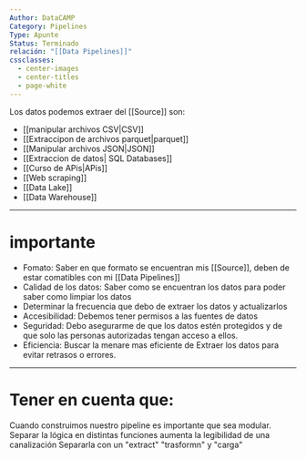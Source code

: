 ```yaml
---
Author: DataCAMP
Category: Pipelines
Type: Apunte
Status: Terminado
relación: "[[Data Pipelines]]"
cssclasses:
  - center-images
  - center-titles
  - page-white
---
```

Los datos podemos extraer del [[Source]] son:
- [[manipular archivos CSV|CSV]]
- [[Extraccipon de archivos parquet|parquet]]
- [[Manipular archivos JSON|JSON]]
- [[Extraccion de datos| SQL Databases]]
- [[Curso de APis|APis]]
- [[Web scraping]]
- [[Data Lake]]
- [[Data Warehouse]]

---
# importante

- Fomato: Saber en que formato se encuentran mis [[Source]], deben de estar comatibles con mi [[Data Pipelines]]
- Calidad de los datos: Saber como se encuentran los datos para poder saber como limpiar los datos
- Determinar la frecuencia que debo de extraer los datos y actualizarlos
- Accesibilidad: Debemos tener permisos a las fuentes de datos
- Seguridad: Debo asegurarme de que los datos estén protegidos y de que solo las personas autorizadas tengan acceso a ellos.
- Eficiencia: Buscar la menare mas eficiente de Extraer los datos para evitar retrasos o errores.
--- 

# Tener en cuenta que: 

Cuando construimos nuestro pipeline es importante que sea modular.
Separar la lógica en distintas funciones aumenta la legibilidad de una canalización
Separarla con un "extract" "trasformn" y "carga"

